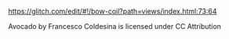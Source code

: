 https://glitch.com/edit/#!/bow-coil?path=views/index.html:73:64

Avocado by Francesco Coldesina is licensed under CC Attribution